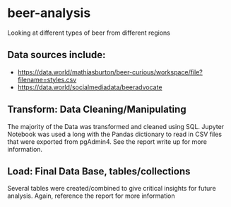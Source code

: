 # beer-analysis
Looking at different types of beer from different regions

## Data sources include:
- https://data.world/mathiasburton/beer-curious/workspace/file?filename=styles.csv
- https://data.world/socialmediadata/beeradvocate 

## Transform: Data Cleaning/Manipulating
The majority of the Data was transformed and cleaned using SQL. Jupyter  Notebook was used a long with the Pandas dictionary to read in CSV files that were exported from pgAdmin4. See the report write up for more information. 

## Load: Final Data Base, tables/collections
Several tables were created/combined to give critical insights for future analysis. Again, reference the report for more information 
